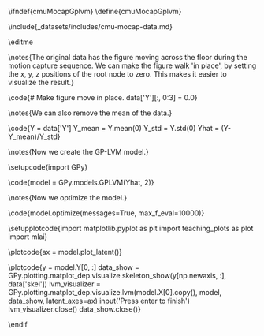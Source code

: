 \ifndef{cmuMocapGplvm}
\define{cmuMocapGplvm}

\include{_datasets/includes/cmu-mocap-data.md}

\editme

\notes{The original data has the figure moving across the floor during the motion capture sequence. We can make the figure walk 'in place', by setting the x, y, z positions of the root node to zero. This makes it easier to visualize the result.}

\code{# Make figure move in place.
data['Y'][:, 0:3] = 0.0}

\notes{We can also remove the mean of the data.}

\code{Y = data['Y']
Y_mean = Y.mean(0)
Y_std = Y.std(0)
Yhat = (Y-Y_mean)/Y_std}

\notes{Now we create the GP-LVM model.}

\setupcode{import GPy}

\code{model = GPy.models.GPLVM(Yhat, 2)}

\notes{Now we optimize the model.}

\code{model.optimize(messages=True, max_f_eval=10000)}

\setupplotcode{import matplotlib.pyplot as plt
import teaching_plots as plot
import mlai}

\plotcode{ax = model.plot_latent()}


\plotcode{y = model.Y[0, :]
data_show = GPy.plotting.matplot_dep.visualize.skeleton_show(y[np.newaxis, :], 
                                                             data['skel'])
lvm_visualizer = GPy.plotting.matplot_dep.visualize.lvm(model.X[0].copy(), 
                                                        model, 
                                                        data_show, 
														latent_axes=ax)
input('Press enter to finish')
lvm_visualizer.close()
data_show.close()}

\endif
